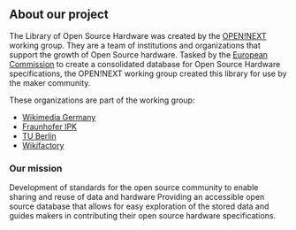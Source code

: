 ## About our project

The Library of Open Source Hardware was created by the [OPEN!NEXT](https://opennext.eu/) working group. They are a team of institutions and organizations that support the growth of Open Source hardware. Tasked by the [European Commission](https://cordis.europa.eu/project/id/869984) to create a consolidated database for Open Source Hardware specifications, the OPEN!NEXT working group created this library for use by the maker community.

These organizations are part of the working group:
- [Wikimedia Germany](https://wikimedia.de)
- [Fraunhofer IPK]()
- [TU Berlin]()
- [Wikifactory]()

### Our mission

Development of standards for the open source community to enable sharing and reuse of data and hardware
Providing an accessible open source database that allows for easy exploration of the stored data and guides makers in contributing their open source hardware specifications. 
